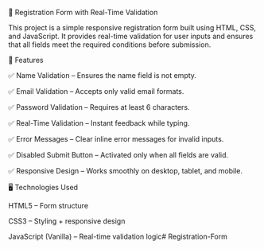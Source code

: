 📝 Registration Form with Real-Time Validation

This project is a simple responsive registration form built using HTML, CSS, and JavaScript. It provides real-time validation for user inputs and ensures that all fields meet the required conditions before submission.

📌 Features

✅ Name Validation – Ensures the name field is not empty.

✅ Email Validation – Accepts only valid email formats.

✅ Password Validation – Requires at least 6 characters.

✅ Real-Time Validation – Instant feedback while typing.

✅ Error Messages – Clear inline error messages for invalid inputs.

✅ Disabled Submit Button – Activated only when all fields are valid.

✅ Responsive Design – Works smoothly on desktop, tablet, and mobile.

🖥️ Technologies Used

HTML5 – Form structure

CSS3 – Styling + responsive design

JavaScript (Vanilla) – Real-time validation logic# Registration-Form

